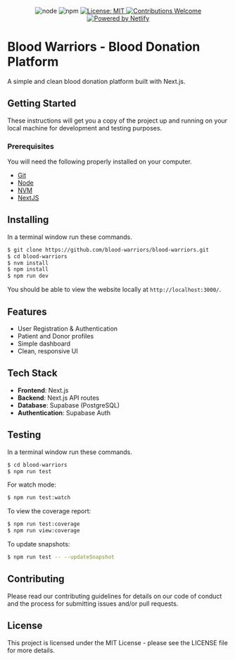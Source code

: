 <p align=center>
  <img src=https://img.shields.io/badge/node-v10.16.0-brightgreen.svg?style=flat-square alt="node" />
  <img src=https://img.shields.io/badge/npm-v5.6.0-blue.svg?style=flat-square alt="npm" />
  <a href=https://github.com/blood-warriors/blood-warriors/blob/master/LICENSE>
    <img src=https://img.shields.io/badge/License-MIT-yellow.svg?style=flat-square alt="License: MIT" />
  </a>
  <a href=https://github.com/blood-warriors/blood-warriors/blob/master/.github/contributing.md>
    <img src=https://img.shields.io/badge/contributions-welcome-orange.svg?style=flat-square alt="Contributions Welcome" />
  </a>
  <a href=https://vercel.com>
    <img src=https://img.shields.io/badge/Powered_by-Vercel-black?style=flat-square alt="Powered by Netlify">
  </a>
</p>

# Blood Warriors - Blood Donation Platform

A simple and clean blood donation platform built with Next.js.

## Getting Started

These instructions will get you a copy of the project up and running on your local machine for development and testing purposes.

### Prerequisites

You will need the following properly installed on your computer.

- [Git](http://git-scm.com/)
- [Node](http://nodejs.org/)
- [NVM](https://github.com/creationix/nvm)
- [NextJS](https://nextjs.org/)

## Installing

In a terminal window run these commands.

```sh
$ git clone https://github.com/blood-warriors/blood-warriors.git
$ cd blood-warriors
$ nvm install
$ npm install
$ npm run dev
```

You should be able to view the website locally at `http://localhost:3000/`.

## Features

- User Registration & Authentication
- Patient and Donor profiles
- Simple dashboard
- Clean, responsive UI

## Tech Stack

- **Frontend**: Next.js
- **Backend**: Next.js API routes
- **Database**: Supabase (PostgreSQL)
- **Authentication**: Supabase Auth

## Testing

In a terminal window run these commands.

```sh
$ cd blood-warriors
$ npm run test
```

For watch mode:

```sh
$ npm run test:watch
```

To view the coverage report:

```sh
$ npm run test:coverage
$ npm run view:coverage
```

To update snapshots:

```sh
$ npm run test -- --updateSnapshot
```

## Contributing

Please read our contributing guidelines for details on our code of conduct and the process for submitting issues and/or pull requests.

## License

This project is licensed under the MIT License - please see the LICENSE file for more details.
